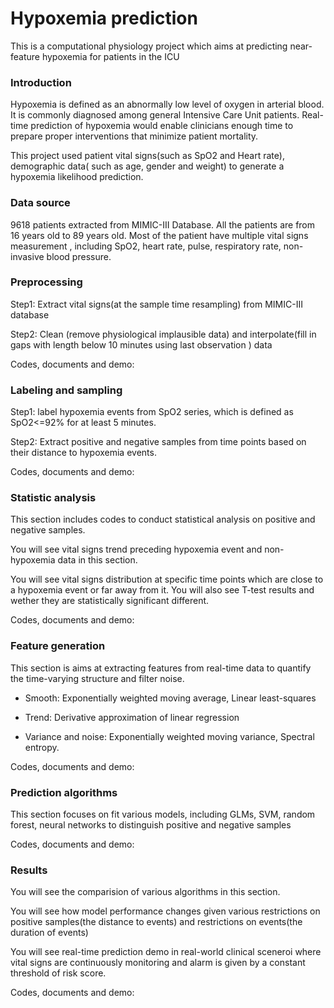 # Hypoxemia prediction

This is a computational physiology project which aims at predicting near-feature hypoxemia for patients in the ICU

### Introduction

Hypoxemia is defined as an abnormally low level of oxygen in arterial blood. It is commonly diagnosed among general Intensive Care Unit patients.  Real-time prediction of hypoxemia would enable clinicians enough time to prepare proper interventions that minimize patient mortality.

This project used patient vital signs(such as SpO2 and Heart rate), demographic data( such as age, gender and weight) to generate a hypoxemia likelihood prediction.

### Data source

9618 patients extracted from MIMIC-III Database.  All the patients are from 16 years old to 89 years old. Most of the patient have multiple vital signs measurement , including SpO2, heart rate, pulse, respiratory rate, non-invasive blood pressure.

### Preprocessing

Step1: Extract vital signs(at the sample time resampling) from MIMIC-III database

Step2: Clean (remove physiological implausible data) and interpolate(fill in gaps with length below 10 minutes using last observation ) data 

Codes, documents and demo: 

### Labeling and sampling

Step1:  label hypoxemia events from SpO2 series, which is defined as SpO2<=92% for at least 5 minutes.

Step2:  Extract positive and negative samples from time points based on their distance to hypoxemia events.

Codes, documents and demo: 

### Statistic analysis

This section includes codes to conduct statistical analysis on positive and negative samples.

You will see vital signs trend preceding hypoxemia event and non-hypoxemia data in this section.

You will see vital signs distribution at specific time points which are close to a hypoxemia event or far away from it. You will also see T-test results and wether they are statistically significant different.

Codes, documents and demo: 

### Feature generation

This section is aims at extracting features from real-time data to quantify the time-varying structure and filter noise.

* Smooth: Exponentially weighted moving average, Linear least-squares

* Trend: Derivative approximation of linear regression

* Variance and noise: Exponentially weighted moving variance, Spectral entropy.

Codes, documents and demo: 

### Prediction algorithms

This section focuses on fit various models, including GLMs, SVM, random forest, neural networks to distinguish positive and negative samples

Codes, documents and demo: 

### Results 

You will see the comparision of various algorithms in this section.

You will see how model performance changes given various restrictions on positive samples(the distance to events) and restrictions on events(the duration of events)

You will see real-time prediction demo in real-world clinical sceneroi where vital signs are continuously monitoring and alarm is given by a constant threshold of risk score.

Codes, documents and demo: 